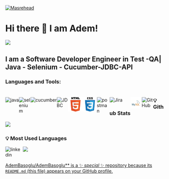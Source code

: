 [![Masrehead](https://i.pinimg.com/originals/7b/c8/1c/7bc81cd6d8e2cdfdeffb890c60bdf284.gif)](https://AdemBasoglu.io)


# Hi there 👋 I am Adem!

![](https://komarev.com/ghpvc/?username=AdemBasoglu)


## I am a Software Developer Engineer in Test -QA| Java - Selenium - Cucumber-JDBC-API


### Languages and Tools:
#
#

<img align="left" alt="java" height=36px src="https://logos-download.com/wp-content/uploads/2016/10/Java_logo_icon.png"/>
<img align="left" alt="selenium" width=36px src= "https://upload.wikimedia.org/wikipedia/commons/thumb/d/d5/Selenium_Logo.png/1200px-Selenium_Logo.png">
<img align="left" alt="cucumber" height=36px src="https://encrypted-tbn1.gstatic.com/images?q=tbn:ANd9GcRwfaCCeBtUYrrJz30sBA4IHBFLclgMVbGItsmHWf0EhsD0SA64">
<img align="left" alt="JDBC" width=36px src="https://encrypted-tbn0.gstatic.com/images?q=tbn:ANd9GcQ8x-_QBEnIf8jXYLY1c-PAh40xFC9Ia2zyYz35utSj&s" >
<img align="left" alt="HTML5" width=45px src="https://raw.githubusercontent.com/github/explore/80688e429a7d4ef2fca1e82350fe8e3517d3494d/topics/html/html.png" >
<img align="left" alt="CSS3" width=45px src="https://raw.githubusercontent.com/github/explore/80688e429a7d4ef2fca1e82350fe8e3517d3494d/topics/css/css.png" >
<img align="left" alt="postman" width=40px src="https://seeklogo.com/images/P/postman-logo-0087CA0D15-seeklogo.com.png" >
<img align="left" alt="Jira" width=65px src="https://encrypted-tbn0.gstatic.com/images?q=tbn:ANd9GcTXbZKnu7FYpiyDIq9di7Sre_z8CbddRXzIwQ&usqp=CAU" >
<img align="left" alt="MySQL" width=36px src="https://raw.githubusercontent.com/github/explore/80688e429a7d4ef2fca1e82350fe8e3517d3494d/topics/mysql/mysql.png" >
<img align="left" alt="GitHub" width=36px src="https://www.oomnitza.com/wp-content/uploads/2022/06/github-logo-300x300.png" >

#
#
#
### <summary>:bulb: Github Stats</summary>
<img src="https://github-readme-stats.vercel.app/api?username=AdemBasoglu&theme=dark" >

### <summary>:bulb:  Most Used Languages</summary>
<img src="https://github-readme-stats.vercel.app/api/top-langs/?username=AdemBasoglu&layout=compact&theme=dark" >


<a href="https://www.linkedin.com/in/adembasoglu?lipi=urn%3Ali%3Apage%3Ad_flagship3_profile_view_base_contact_details%3BrWUEAf95RcmzEmqVsmJavA%3D%3D">
<img align="left" alt="linkedin" width=55px src="https://upload.wikimedia.org/wikipedia/commons/thumb/f/f8/LinkedIn_icon_circle.svg/800px-LinkedIn_icon_circle.svg.png" />

<br> AdemBasoglu/AdemBasoglu** is a ✨ _special_ ✨ repository because its `README.md` (this file) appears on your GitHub profile.

<!--

### Here are some ideas to get you started:

- 🔭 I’m currently working
- 🌱 I’m currently learning
- 👯 I’m looking to collaborate on ...
- 🤔 I’m looking for help with ...
- 💬 Ask me about ...
- 📫 How to reach me: ...
- 😄 Pronouns: ...
- ⚡ Fun fact: .....
-->
